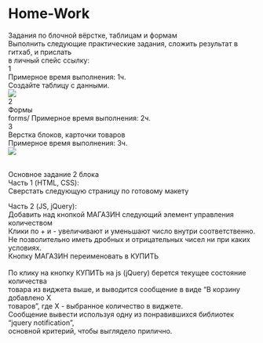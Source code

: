 # Home-Work

Задания по блочной вёрстке, таблицам и формам <br>
Выполнить следующие практические задания, сложить результат в гитхаб, и прислать <br>
в личный спейс ссылку: <br>
1 <br>
Примерное время выполнения: 1ч. <br>
Создайте таблицу с данными. <br>
<img src= "https://andron13.de/img/res/fe-exe/html/02-table/02-itogo.png"> <br>
2 <br>
Формы <br>
forms/ Примерное время выполнения: 2ч. <br>
3 <br>
Верстка блоков, карточки товаров <br>
Примерное время выполнения: 3ч. <br>
<img src="https://andron13.de/img/res/fe-exe/html/12-card/02-multi-color-three-cards.png"> <br>



<br>
Основное задание 2 блока<br>
Часть 1 (HTML, CSS):<br>
Сверстать следующую страницу по готовому макету <br>

Часть 2 (JS, jQuery): <br>
Добавить над кнопкой МАГАЗИН следующий элемент управления количеством <br>
Клики по + и - увеличивают и уменьшают число внутри соответственно.<br>
Не позволительно иметь дробных и отрицательных чисел ни при каких условиях.<br>
Кнопку МАГАЗИН переименовать в КУПИТЬ<br>
<br>
По клику на кнопку КУПИТЬ на js (jQuery) берется текущее состояние количества<br>
товара из виджета выше, и выводится сообщение в виде “В корзину добавлено X<br>
товаров”, где X - выбранное количество в виджете.<br>
Сообщение вывести используя одну из понравившихся библиотек “jquery notification”,<br>
основной критерий, чтобы выглядело прилично.<br>
